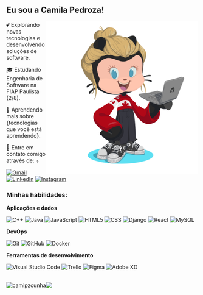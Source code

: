 <h2 align="left"> Eu sou a Camila Pedroza! </h2>

<img src="octo.png" alt="ilustração do avatar" min-width="400px" max-width="400px" width="400px" align="right">


  <p align="left"> 
💕 Explorando novas tecnologias e desenvolvendo soluções de software.
  </p>

<p align="left">
🎓 Estudando Engenharia de Software na FIAP Paulista (2/8).
</p>

<p align="left">
  🌱 Aprendendo mais sobre {tecnologias que você está aprendendo}.
</p>

<p align="left">
  💌 Entre em contato comigo através de: ⤵️
</p>

<p align="left">
  <a href="#" title="Gmail">
  <img src="https://img.shields.io/badge/-Gmail-FF0000?style=flat-square&labelColor=FF0000&logo=gmail&logoColor=white&link=mailto:camipzcunha@gmail.com" alt="Gmail"/></a>
  <a href="#" title="LinkedIn">
  <img src="https://img.shields.io/badge/-Linkedin-0e76a8?style=flat-square&logo=Linkedin&logoColor=white&link=https://www.linkedin.com/in/camipzcunha" alt="LinkedIn"/></a>
  <a href="#" title="Instagram">
  <img src="https://img.shields.io/badge/-Instagram-DF0174?style=flat-square&labelColor=DF0174&logo=instagram&logoColor=white&link=https://www.instagram.com/camspedroza" alt="Instagram"/></a>
</p>

<h3 align="left"> Minhas habilidades: </h3>

**Aplicações e dados**

![C++](https://img.shields.io/badge/-C++-333333?style=flat&logo=C%2B%2B&logoColor=00599C)
![Java](https://img.shields.io/badge/-Java-333333?style=flat&logo=Java&logoColor=007396)
![JavaScript](https://img.shields.io/badge/-JavaScript-333333?style=flat&logo=javascript)
![HTML5](https://img.shields.io/badge/-HTML5-333333?style=flat&logo=HTML5)
![CSS](https://img.shields.io/badge/-CSS-333333?style=flat&logo=CSS3&logoColor=1572B6)
![Django](https://img.shields.io/badge/-Django-333333?style=flat&logo=Django)
![React](https://img.shields.io/badge/-React-333333?style=flat&logo=react)
![MySQL](https://img.shields.io/badge/-MySQL-333333?style=flat&logo=mysql)

**DevOps**

![Git](https://img.shields.io/badge/-Git-333333?style=flat&logo=git)
![GitHub](https://img.shields.io/badge/-GitHub-333333?style=flat&logo=github)
![Docker](https://img.shields.io/badge/-Docker-333333?style=flat&logo=docker)

**Ferramentas de desenvolvimento**

![Visual Studio Code](https://img.shields.io/badge/-Visual%20Studio%20Code-333333?style=flat&logo=visual-studio-code&logoColor=007ACC)
![Trello](https://img.shields.io/badge/-Trello-333333?style=flat&logo=trello&logoColor=007ACC)
![Figma](https://img.shields.io/badge/-Figma-333333?style=flat&logo=figma&logoColor=007ACC)
![Adobe XD](https://img.shields.io/badge/-Adobe%20XD-333333?style=flat&logo=adobe-xd&logoColor=007ACC)

<br/>

<a href="https://github.com/camipzcunha" title="Perfil da Cami">
  <img align="left" src="https://github-readme-stats.vercel.app/api/top-langs?username=camipzcunha&theme=dracula&show_icons=true&locale=en&layout=compact" alt="camipzcunha" />
  <img height="180em" src="https://github-readme-stats.vercel.app/api?username=camipzcunha&theme=dracula&show_icons=true" />
</a>

